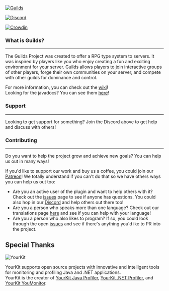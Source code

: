 [![Guilds](https://i.imgur.com/KE562QO.png)](https://github.com/guilds-plugin/Guilds)

[![Discord](https://discordapp.com/api/guilds/164280494874165248/widget.png?style=banner2)](https://helpch.at/discord)

[![Crowdin](https://badges.crowdin.net/guilds/localized.svg)](https://crowdin.com/project/guilds)
### What is Guilds?
___

The Guilds Project was created to offer a RPG type system to servers.
It was inspired by players like you who enjoy creating a fun and exciting environment for your server.
Guilds allows players to join interactive groups of other players, forge their own communities on your server, and compete with other guilds for dominance and control.

For more information, you can check out the [wiki](https://wiki.helpch.at/)!  
Looking for the javadocs? You can see them [here](https://guilds-plugin.github.io/javadocs/)!

### Support
___

Looking to get support for something? Join the Discord above to get help and discuss with others!

### Contributing
___

Do you want to help the project grow and achieve new goals? You can help us out in many ways!

If you'd like to support our work and buy us a coffee, you could join our [Patreon](https://www.patreon.com/GlareMasters)! We totally understand if you can't do that so we have others ways you can help us out too:

* Are you an active user of the plugin and want to help others with it? Check out the [issues](https://github.com/guilds-plugin/Guilds/issues) page to see if anyone has questions. You could also hop in our [Discord](https://glaremasters.me/discord) and help others out there too!
* Are you a person who speaks more than one language? Check out our translations page [here](https://crowdin.com/project/guilds) and see if you can help with your language!
* Are you a person who also likes to program? If so, you could look through the open [issues](https://github.com/guilds-plugin/Guilds/issues) and see if there's anything you'd ike to PR into the project.

## Special Thanks
![YourKit](https://www.yourkit.com/images/yklogo.png)

YourKit supports open source projects with innovative and intelligent tools  
for monitoring and profiling Java and .NET applications.  
YourKit is the creator of [YourKit Java Profiler](https://www.yourkit.com/java/profiler/), [YourKit .NET Profiler](https://www.yourkit.com/.net/profiler/), and [YourKit YouMonitor](https://www.yourkit.com/youmonitor/).
